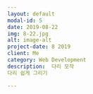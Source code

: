 ```yaml
---
layout: default
modal-id: 5
date: 2019-08-22
img: 8-22.jpg
alt: image-alt
project-date: 8 2019
client: Me
category: Web Development
description:  다리 모작
다리 쉽게 그리기

---
```

